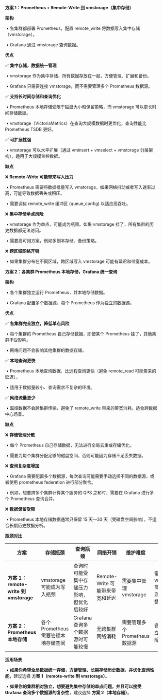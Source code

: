 **方案 1：Prometheus + Remote-Write 到 vmstorage（集中存储）**

**架构**

​	•	各集群都部署 Prometheus，配置 remote_write 将数据写入集中存储（vmstorage）。

​	•	Grafana 通过 vmstorage 查询数据。

**优点**

✅ **集中存储，数据统一管理**

​	•	vmstorage 作为集中存储，所有数据存放在一起，方便管理、扩展和备份。

​	•	Grafana 只需要连接 vmstorage，而不需要管理多个 Prometheus 数据源。

✅ **支持长时间存储和查询优化**

​	•	Prometheus 本地存储受限于磁盘大小和保留策略，而 vmstorage 可以更长时间存储数据。

​	•	vmstorage（VictoriaMetrics）在查询大规模数据时更优化，查询性能比 Prometheus TSDB 更好。

✅ **可扩展性强**

​	•	vmstorage 可以水平扩展（通过 vminsert + vmselect + vmstorage 分层架构），适用于大规模监控数据。

**缺点**

❌ **Remote-Write 可能带来写入压力**

​	•	Prometheus 需要将数据批量写入 vmstorage，如果网络抖动或者写入速率过高，可能导致数据丢失或积压。

​	•	需要调优 remote_write 缓冲区 (queue_config) 以适应高吞吐。

❌ **集中存储单点风险**

​	•	vmstorage 作为单点，可能成为瓶颈。如果 vmstorage 挂了，所有集群的历史数据都无法访问。

​	•	需要高可用方案，例如多副本存储、备份策略。

❌ **跨区域网络开销**

​	•	如果集群分布在不同区域，跨区域写入 vmstorage 可能有延迟和带宽成本。

**方案 2：各集群 Prometheus 本地存储，Grafana 统一查询**

**架构**

​	•	各个集群独立运行 Prometheus，并本地存储数据。

​	•	Grafana 配置多个数据源，每个 Prometheus 作为独立的数据源。

**优点**

✅ **各集群完全独立，降低单点风险**

​	•	每个集群的 Prometheus 自己存储数据，即使某个 Prometheus 挂了，其他集群不受影响。

​	•	网络问题不会影响其他集群的数据存储。

✅ **本地查询更快**

​	•	Prometheus 本地查询数据，比远程查询更快（避免 remote_read 可能带来的延迟）。

​	•	适用于数据量较小、查询需求不复杂的环境。

✅ **网络流量更少**

​	•	监控数据不会跨集群传输，避免了 remote_write 带来的带宽消耗，适合跨数据中心场景。

**缺点**

❌ **存储管理分散**

​	•	每个 Prometheus 自己存储数据，无法进行全局去重或存储优化。

​	•	需要为每个集群分配足够的磁盘空间，否则可能因为存储不足丢失数据。

❌ **查询复杂度增加**

​	•	Grafana 需要配置多个数据源，每次查询可能需要手动选择不同的数据源，或者使用 prometheus federation 进行部分聚合。

​	•	例如，想要跨多个集群计算某个服务的 QPS 之和时，需要在 Grafana 进行多个 Prometheus 查询合并。

❌ **数据保留受限**

​	•	Prometheus 本地存储数据通常只保留 15 天～30 天（受磁盘空间影响），不适合长期历史数据分析。

**瓶颈对比**

| **方案**                              | **存储瓶颈**                         | **查询瓶颈**                               | **网络开销**                    | **维护难度**                   | **可用性**                              |
| ------------------------------------- | ------------------------------------ | ------------------------------------------ | ------------------------------- | ------------------------------ | --------------------------------------- |
| **方案 1：remote-write 到 vmstorage** | vmstorage 可能成为写入瓶颈           | 查询时可能受集中存储压力影响，但优化后较好 | Remote-Write 可能带来带宽和延迟 | 需要集中管理 vmstorage         | 需要 vmstorage 高可用，否则影响全局数据 |
| **方案 2：Prometheus 本地存储**       | 各个 Prometheus 需要管理本地存储空间 | Grafana 查询多个数据源时可能较慢           | 无跨集群网络消耗                | 需要管理多个 Prometheus 数据源 | 各个集群独立，单点故障影响较小          |

**适用场景**

​	•	**如果你希望全局数据统一存储，方便管理、长期存储历史数据，并优化查询性能**，建议选择 **方案 1（remote-write 到 vmstorage）**。

​	•	**如果你的集群相对独立，想要避免集中存储的单点问题，并且可以接受 Grafana 查询多个数据源的复杂性**，建议选择 **方案 2（本地存储）**。